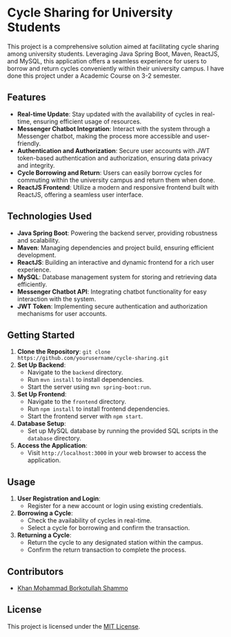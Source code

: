 # Cycle Sharing for University Students

This project is a comprehensive solution aimed at facilitating cycle sharing among university students. Leveraging Java Spring Boot, Maven, ReactJS, and MySQL, this application offers a seamless experience for users to borrow and return cycles conveniently within their university campus. I have done this project under a Academic Course on 3-2 semester.

## Features

- **Real-time Update**: Stay updated with the availability of cycles in real-time, ensuring efficient usage of resources.
- **Messenger Chatbot Integration**: Interact with the system through a Messenger chatbot, making the process more accessible and user-friendly.
- **Authentication and Authorization**: Secure user accounts with JWT token-based authentication and authorization, ensuring data privacy and integrity.
- **Cycle Borrowing and Return**: Users can easily borrow cycles for commuting within the university campus and return them when done.
- **ReactJS Frontend**: Utilize a modern and responsive frontend built with ReactJS, offering a seamless user interface.

## Technologies Used

- **Java Spring Boot**: Powering the backend server, providing robustness and scalability.
- **Maven**: Managing dependencies and project build, ensuring efficient development.
- **ReactJS**: Building an interactive and dynamic frontend for a rich user experience.
- **MySQL**: Database management system for storing and retrieving data efficiently.
- **Messenger Chatbot API**: Integrating chatbot functionality for easy interaction with the system.
- **JWT Token**: Implementing secure authentication and authorization mechanisms for user accounts.

## Getting Started

1. **Clone the Repository**: `git clone https://github.com/yourusername/cycle-sharing.git`
2. **Set Up Backend**:
   - Navigate to the `backend` directory.
   - Run `mvn install` to install dependencies.
   - Start the server using `mvn spring-boot:run`.
3. **Set Up Frontend**:
   - Navigate to the `frontend` directory.
   - Run `npm install` to install frontend dependencies.
   - Start the frontend server with `npm start`.
4. **Database Setup**:
   - Set up MySQL database by running the provided SQL scripts in the `database` directory.
5. **Access the Application**:
   - Visit `http://localhost:3000` in your web browser to access the application.

## Usage

1. **User Registration and Login**:
   - Register for a new account or login using existing credentials.
2. **Borrowing a Cycle**:
   - Check the availability of cycles in real-time.
   - Select a cycle for borrowing and confirm the transaction.
3. **Returning a Cycle**:
   - Return the cycle to any designated station within the campus.
   - Confirm the return transaction to complete the process.

## Contributors

- [Khan Mohammad Borkotullah Shammo](https://github.com/shammo18)

## License

This project is licensed under the [MIT License](LICENSE).
